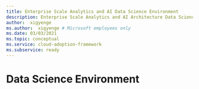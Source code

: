 ```yaml
---
title: Enterprise Scale Analytics and AI Data Science Environment
description: Enterprise Scale Analytics and AI Architecture Data Science Environment
author:  xigyenge
ms.author:  xigyenge # Microsoft employees only
ms.date: 03/03/2021
ms.topic: conceptual
ms.service: cloud-adoption-framework
ms.subservice: ready
---
```


# Data Science Environment
